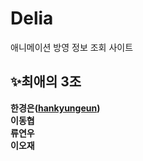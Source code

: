 # Delia
애니메이션 방영 정보 조회 사이트

## ✨최애의 3조
**한경은([hankyungeun](https://github.com/hankyungeun))** <br>
**이동협** <br>
**류연우** <br>
**이오재** <br>

